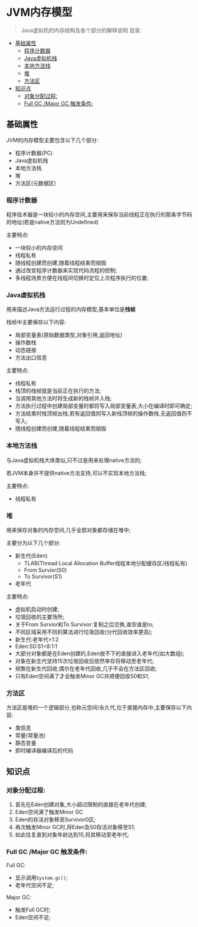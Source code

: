 # JVM内存模型 <!-- omit in toc -->

> Java虚拟机的内存结构及各个部分的解释说明
目录:

- [基础属性](#基础属性)
  - [程序计数器](#程序计数器)
  - [Java虚拟机栈](#java虚拟机栈)
  - [本地方法栈](#本地方法栈)
  - [堆](#堆)
  - [方法区](#方法区)
- [知识点](#知识点)
  - [对象分配过程:](#对象分配过程)
  - [Full GC /Major GC 触发条件:](#full-gc-major-gc-触发条件)

## 基础属性

JVM的内存模型主要包含以下几个部分:

- 程序计数器(PC)
- Java虚拟机栈
- 本地方法栈
- 堆
- 方法区(元数据区)

### 程序计数器

程序技术器是一块较小的内存空间,主要用来保存当前线程正在执行的那条字节码的地址(若是native方法则为Undefined)

主要特点:

- 一块较小的内存空间
- 线程私有
- 随线程创建而创建,随着线程结束而销毁
- 通过改变程序计数器来实现代码流程的控制;
- 多线程场景方便在线程间切换时定位上次程序执行的位置;

### Java虚拟机栈

用来描述Java方法运行过程的内存模型,基本单位是**栈帧**

栈帧中主要保存以下内容:

- 局部变量表(原始数据类型,对象引用,返回地址)
- 操作数栈
- 动态链接
- 方法出口信息

主要特点:

- 线程私有
- 栈顶的栈帧就是当前正在执行的方法;
- 当调用其他方法时将生成新的栈帧并入栈;
- 方法执行过程中创建局部变量时都将写入局部变量表,大小在编译时即可确定;
- 方法结束时栈顶帧出栈,若有返回值则写入新栈顶帧的操作数栈.无返回值则不写入;
- 随线程创建而创建,随着线程结束而销毁

### 本地方法栈

与Java虚拟机栈大体类似,只不过是用来处理native方法的;

若JVM本身并不提供native方法支持,可以不实现本地方法栈;

主要特点:

- 线程私有

### 堆

用来保存对象的内存空间,几乎全部对象都存储在堆中;

主要分为以下几个部分:

- 新生代(Eden)
  - TLAB(Thread Local Allocation Buffer线程本地分配缓存区/线程私有)
  - From Survior(S0)
  - To Survivor(S1)
- 老年代

主要特点:

- 虚拟机启动时创建;
- 垃圾回收的主要场所;
- 关于From Survior和To Survivor:复制之后交换,谁空谁是to;
- 不同区域采用不同的算法进行垃圾回收(分代回收效率更高);
- 新生代:老年代=1:2
- Eden:S0:S1=8:1:1
- 大部分对象都是在Eden创建的,Eden放不下的直接进入老年代(如大数组);
- 对象在新生代坚持15次垃圾回收后依然幸存将移动至老年代;
- 频繁在新生代回收,偶尔在老年代回收,几乎不会在方法区回收;
- 只有Eden空间满了才会触发Minor GC并顺便回收S0和S1;

### 方法区

方法区是堆的一个逻辑部分,也称元空间/永久代,位于直接内存中,主要保存以下内容:

- 类信息
- 常量(常量池)
- 静态变量
- 即时编译器编译后的代码

## 知识点

### 对象分配过程:

1. 首先在Eden创建对象,大小超过限制的直接在老年代创建;
2. Eden空间满了触发Minor GC
3. Eden的存活对象移至Survivor0区;
4. 再次触发Minor GC时,将Eden及S0存活对象移至S1;
5. 如此往复直到对象年龄达到15,将其移动至老年代;

### Full GC /Major GC 触发条件:

Full GC:

- 显示调用`System.gc()`;
- 老年代空间不足;

Major GC:

- 触发Full GC时;
- Eden空间不足;
